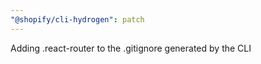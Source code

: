 ```yaml
---
"@shopify/cli-hydrogen": patch
---
```


Adding .react-router to the .gitignore generated by the CLI

